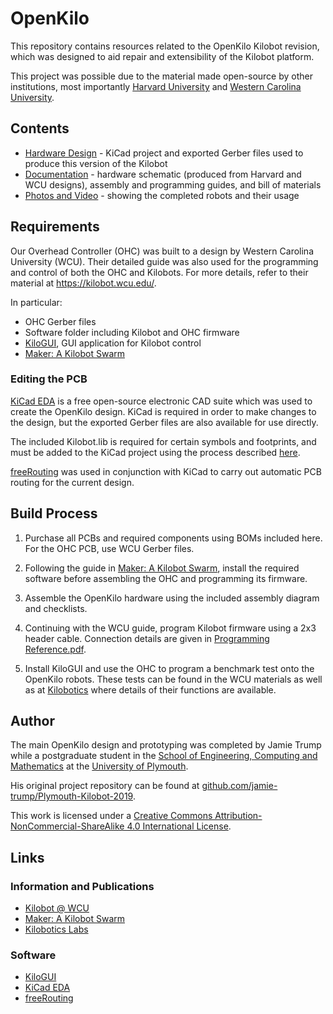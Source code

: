# OpenKilo

This repository contains resources related to the OpenKilo Kilobot revision, which was designed to aid repair and extensibility of the Kilobot platform.

This project was possible due to the material made open-source by other institutions, most importantly [Harvard University](https://ssr.seas.harvard.edu/kilobots) and [Western Carolina University](https://kilobot.wcu.edu/).


## Contents

* [Hardware Design](Hardware%20Design/) - KiCad project and exported Gerber files used to produce this version of the Kilobot
* [Documentation](Documentation/) - hardware schematic (produced from Harvard and WCU designs), assembly and programming guides, and bill of materials
* [Photos and Video](Photos%20and%20Video/) - showing the completed robots and their usage


## Requirements

Our Overhead Controller (OHC) was built to a design by Western Carolina University (WCU). Their detailed guide was also used for the programming and control of both the OHC and Kilobots. For more details, refer to their material at https://kilobot.wcu.edu/.

In particular:

* OHC Gerber files
* Software folder including Kilobot and OHC firmware
* [KiloGUI](https://github.com/acornejo/kilogui), GUI application for Kilobot control
* [Maker: A Kilobot Swarm](https://www.asee.org/public/conferences/64/papers/15441/view)

### Editing the PCB
[KiCad EDA](http://kicad-pcb.org/) is a free open-source electronic CAD suite which was used to create the OpenKilo design. KiCad is required in order to make changes to the design, but the exported Gerber files are also available for use directly.

The included Kilobot.lib is required for certain symbols and footprints, and must be added to the KiCad project using the process described [here](https://forum.kicad.info/t/library-management-in-kicad-version-5/14636).

[freeRouting](https://freerouting.org/) was used in conjunction with KiCad to carry out automatic PCB routing for the current design.


## Build Process
1. Purchase all PCBs and required components using BOMs included here. For the OHC PCB, use WCU Gerber files.

2. Following the guide in [Maker: A Kilobot Swarm](https://www.asee.org/public/conferences/64/papers/15441/view), install the required software before assembling the OHC and programming its firmware.

3. Assemble the OpenKilo hardware using the included assembly diagram and checklists.

4. Continuing with the WCU guide, program Kilobot firmware using a 2x3 header cable. Connection details are given in [Programming Reference.pdf](Documentation/Programming%20Reference.pdf).

5. Install KiloGUI and use the OHC to program a benchmark test onto the OpenKilo robots. These tests can be found in the WCU materials as well as at [Kilobotics](https://www.kilobotics.com/labs) where details of their functions are available.


## Author
The main OpenKilo design and prototyping was completed by Jamie Trump while a postgraduate student in the [School of Engineering, Computing and Mathematics](https://www.plymouth.ac.uk/schools/school-of-engineering-computing-and-mathematics) at the [University of Plymouth](https://www.plymouth.ac.uk/).

His original project repository can be found at [github.com/jamie-trump/Plymouth-Kilobot-2019](https://github.com/jamie-trump/Plymouth-Kilobot-2019).

This work is licensed under a [Creative Commons Attribution-NonCommercial-ShareAlike 4.0 International License](http://creativecommons.org/licenses/by-nc-sa/4.0/).


## Links

### Information and Publications
* [Kilobot @ WCU](https://kilobot.wcu.edu/)
* [Maker: A Kilobot Swarm](https://www.asee.org/public/conferences/64/papers/15441/view)
* [Kilobotics Labs](https://www.kilobotics.com/labs)

### Software
* [KiloGUI](https://github.com/acornejo/kilogui)
* [KiCad EDA](http://kicad-pcb.org/)
* [freeRouting](https://freerouting.org/)
